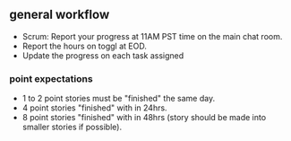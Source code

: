 ## general workflow
* Scrum: Report your progress at 11AM PST time on the main chat room.
* Report the hours on toggl at EOD.
* Update the progress on each task assigned
### point expectations
* 1 to 2 point stories must be "finished" the same day.
* 4 point stories "finished" with in 24hrs.
* 8 point stories "finished" with in 48hrs (story should be made into smaller stories if possible).
